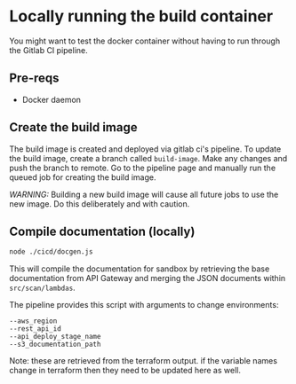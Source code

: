 # Locally running the build container

You might want to test the docker container without having to run through the Gitlab CI pipeline.

## Pre-reqs

* Docker daemon

## Create the build image

The build image is created and deployed via gitlab ci's pipeline. To update the build image, create a branch
called `build-image`. Make any changes and push the branch to remote. Go to the pipeline page and manually run the
queued job for creating the build image.

*WARNING:*  Building a new build image will cause all future jobs to use the new image. Do this deliberately and with
caution.

## Compile documentation (locally)

```sh
node ./cicd/docgen.js
```

This will compile the documentation for sandbox by retrieving the base documentation from API Gateway and merging the
JSON documents within `src/scan/lambdas`.

The pipeline provides this script with arguments to change environments:

```
--aws_region 
--rest_api_id  
--api_deploy_stage_name
--s3_documentation_path
```

Note: these are retrieved from the terraform output. if the variable names change in terraform then they need to be
updated here as well.
